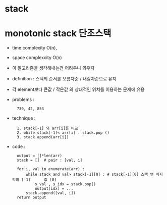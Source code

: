 # stack 

# monotonic stack 단조스택
- time complexity O(n),
- space complexcity O(n)
- 이 알고리즘을 생각해내는건 어려우니 외우자

- definition : 스택의 순서를 오름차순 / 내림차순으로 유지
- 각 element보다 큰값 / 작은값 의 상대적인 위치를 이용하는 문제에 유용
- problems : 

        739, 42, 853

- technique : 

        1. stack[-1] 와 arr[i]를 비교
        2. while stack[-1]< arr[i] : stack.pop ()
        3. stack.append(arr[i]) 


- code : 

        output = []*len(arr)
        stack = []  # pair : [val, i]

        for i, val in enumerate(arr) : 
            while stack and val> stack[-1][0] : # stack[-1][0] 스택 맨 마지막의 [-1]      값 [0] 
                s_val , s_idx = stack.pop()
                output[idx] = ...   
            stack.append([val, i])
        return output
